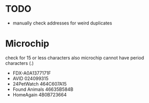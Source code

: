 # TODO

- manually check addresses for weird duplicates

# Microchip

check for 15 or less characters
also microchip cannot have period characters (.)

- FDX-A0A1377171F
- AVID 024099315
- 24PetWatch 464C607A15
- Found Animals 46635B584B
- HomeAgain 4B0B723664
